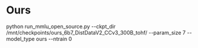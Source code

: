 # Ours
python run_mmlu_open_source.py --ckpt_dir /mnt/checkpoints/ours_6b7_DistDataV2_CCv3_300B_tohf/ --param_size 7 --model_type ours --ntrain 0